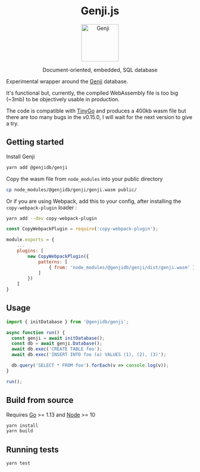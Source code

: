 <h1 align="center"> Genji.js </h1>
<p align="center">
  <a href="https://genji.dev">
    <img alt="Genji" title="Genji" src="https://raw.githubusercontent.com/genjidb/genji/master/docs/assets/icons/logo.svg?sanitize=true" width="100">
  </a>
</p>

<p align="center">
  Document-oriented, embedded, SQL database
</p>

Experimental wrapper around the [Genji](https://github.com/genjidb/genji) database.

It's functional but, currently, the compiled WebAssembly file is too big (~3mb) to be objectively usable in production.

The code is compatible with [TinyGo](https://github.com/tinygo-org/tinygo) and produces a 400kb wasm file but there are too many bugs in the v0.15.0, I will wait for the next version to give a try.

## Getting started

Install Genji

```bash
yarn add @genjidb/genji
```

Copy the wasm file from `node_modules` into your public directory

```bash
cp node_modules/@genjidb/genji/genji.wasm public/
```

Or if you are using Webpack, add this to your config, after installing the `copy-webpack-plugin` loader :

```bash
yarn add --dev copy-webpack-plugin
```

```javascript
const CopyWebpackPlugin = require('copy-webpack-plugin');

module.exports = {
    ...
    plugins: [
        new CopyWebpackPlugin({
            patterns: [
                { from: 'node_modules/@genjidb/genji/dist/genji.wasm' }
            ]
        })
    ]
}
```

## Usage

```javascript
import { initDatabase } from '@genjidb/genji';

async function run() {
  const genji = await initDatabase();
  const db = await genji.Database();
  await db.exec('CREATE TABLE foo');
  await db.exec('INSERT INTO foo (a) VALUES (1), (2), (3)');

  db.query('SELECT * FROM foo').forEach(v => console.log(v));
}

run();
```

## Build from source

Requires [Go](https://golang.org/dl/) >= 1.13 and [Node](https://nodejs.org/en/download/) >= 10

```bash
yarn install
yarn build
```

## Running tests

```bash
yarn test
```
